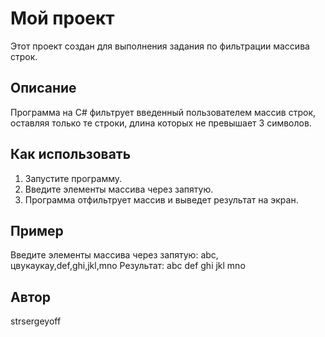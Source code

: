 # Мой проект

Этот проект создан для выполнения задания по фильтрации массива строк.

## Описание

Программа на C# фильтрует введенный пользователем массив строк, оставляя только те строки, длина которых не превышает 3 символов.

## Как использовать

1. Запустите программу.
2. Введите элементы массива через запятую.
3. Программа отфильтрует массив и выведет результат на экран.

## Пример

Введите элементы массива через запятую: abc, цвукаукау,def,ghi,jkl,mno
Результат:
abc
def
ghi
jkl
mno

## Автор

strsergeyoff
